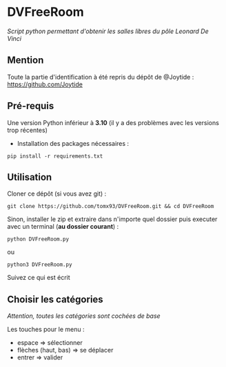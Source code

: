 # DVFreeRoom

_Script python permettant d'obtenir les salles libres du pôle Leonard De Vinci_

## Mention

Toute la partie d'identification à été repris du dépôt de @Joytide : https://github.com/Joytide

## Pré-requis

Une version Python inférieur à **3.10** (il y a des problèmes avec les versions trop récentes)

- Installation des packages nécessaires :
```
pip install -r requirements.txt
```

## Utilisation

Cloner ce dépôt (si vous avez git) : 
```
git clone https://github.com/tomx93/DVFreeRoom.git && cd DVFreeRoom
```

Sinon, installer le zip et extraire dans n'importe quel dossier puis executer avec un terminal (**au dossier courant**) :
```
python DVFreeRoom.py
```
ou
```
python3 DVFreeRoom.py
```

Suivez ce qui est écrit


## Choisir les catégories

*Attention, toutes les catégories sont cochées de base*

Les touches pour le menu :
- espace => sélectionner
- flèches (haut, bas) => se déplacer
- entrer => valider
